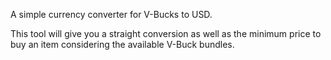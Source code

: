 A simple currency converter for V-Bucks to USD.

This tool will give you a straight conversion as well as the minimum price to buy an item considering the available V-Buck bundles.